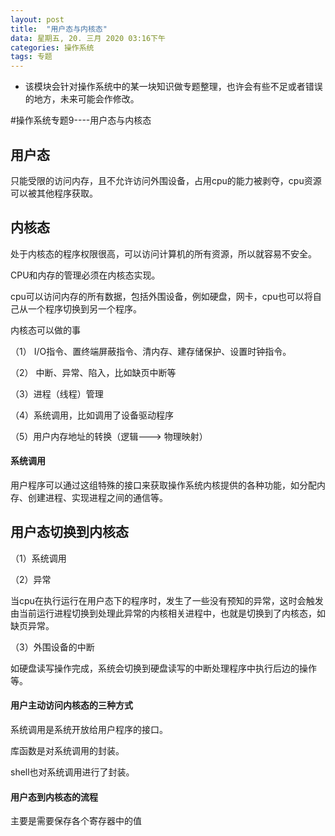 ```yaml
---
layout: post
title:  "用户态与内核态"
data: 星期五, 20. 三月 2020 03:16下午 
categories: 操作系统
tags: 专题
---
```

* 该模块会针对操作系统中的某一块知识做专题整理，也许会有些不足或者错误的地方，未来可能会作修改。

#操作系统专题9----用户态与内核态

## 用户态
只能受限的访问内存，且不允许访问外围设备，占用cpu的能力被剥夺，cpu资源可以被其他程序获取。


## 内核态
处于内核态的程序权限很高，可以访问计算机的所有资源，所以就容易不安全。

CPU和内存的管理必须在内核态实现。

cpu可以访问内存的所有数据，包括外围设备，例如硬盘，网卡，cpu也可以将自己从一个程序切换到另一个程序。

内核态可以做的事
>
（1） I/O指令、置终端屏蔽指令、清内存、建存储保护、设置时钟指令。
>
（2） 中断、异常、陷入，比如缺页中断等
>
（3）进程（线程）管理
>
（4）系统调用，比如调用了设备驱动程序
>
（5）用户内存地址的转换（逻辑---> 物理映射）

#### 系统调用
用户程序可以通过这组特殊的接口来获取操作系统内核提供的各种功能，如分配内存、创建进程、实现进程之间的通信等。

## 用户态切换到内核态
（1）系统调用

（2）异常

当cpu在执行运行在用户态下的程序时，发生了一些没有预知的异常，这时会触发由当前运行进程切换到处理此异常的内核相关进程中，也就是切换到了内核态，如缺页异常。

（3）外围设备的中断

如硬盘读写操作完成，系统会切换到硬盘读写的中断处理程序中执行后边的操作等。

#### 用户主动访问内核态的三种方式
系统调用是系统开放给用户程序的接口。

库函数是对系统调用的封装。

shell也对系统调用进行了封装。

#### 用户态到内核态的流程

主要是需要保存各个寄存器中的值
